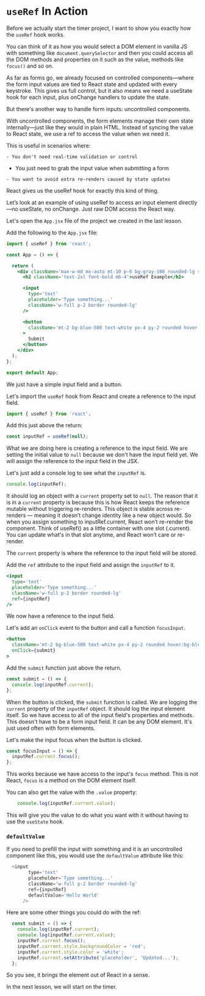 
# `useRef` In Action

Before we actually start the timer project, I want to show you exactly how the `useRef` hook works.

You can think of it as how you would select a DOM element in vanilla JS with something like `document.querySelector` and then you could access all the DOM methods and properties on it such as the value, methods like `focus()` and so on.

As far as forms go, we already focused on controlled components—where the form input values are tied to React state and updated with every keystroke. This gives us full control, but it also means we need a useState hook for each input, plus onChange handlers to update the state.

But there's another way to handle form inputs: uncontrolled components.

With uncontrolled components, the form elements manage their own state internally—just like they would in plain HTML. Instead of syncing the value to React state, we use a ref to access the value when we need it.

This is useful in scenarios where:

    - You don't need real-time validation or control

   - You just need to grab the input value when submitting a form

    - You want to avoid extra re-renders caused by state updates

React gives us the useRef hook for exactly this kind of thing.

Let’s look at an example of using useRef to access an input element directly—no useState, no onChange. Just raw DOM access the React way.

Let's open the `App.jsx` file of the project we created in the last lesson.

Add the following to the `App.jsx` file:

```jsx
import { useRef } from 'react';

const App = () => {

  return (
    <div className='max-w-md mx-auto mt-10 p-6 bg-gray-100 rounded-lg shadow-lg text-center'>
      <h2 className='text-2xl font-bold mb-4'>useRef Example</h2>

      <input
        type='text'
        placeholder='Type something...'
        className='w-full p-2 border rounded-lg'
      />

      <button
        className='mt-2 bg-blue-500 text-white px-4 py-2 rounded hover:bg-blue-600'
      >
        Submit
      </button>
    </div>
  );
};

export default App;

```

We just have a simple input field and a button. 

Let's import the `useRef` hook from React and create a reference to the input field.

```jsx
import { useRef } from 'react';
```

Add this just above the return:

```jsx
const inputRef = useRef(null);
```

What we are doing here is creating a reference to the input field. We are setting the initial value to `null` because we don't have the input field yet. We will assign the reference to the input field in the JSX.

Let's just add a console log to see what the `inputRef` is.

```jsx
console.log(inputRef);
```

It should log an object with a `current` property set to `null`. The reason that it is in a `current` property is because this is how React keeps the reference mutable without triggering re-renders. This object is stable across re-renders — meaning it doesn’t change identity like a new object would. So when you assign something to inputRef.current, React won’t re-render the component. Think of useRef() as a little container with one slot (.current). You can update what's in that slot anytime, and React won’t care or re-render.

The `current` property is where the reference to the input field will be stored.

Add the `ref` attribute to the input field and assign the `inputRef` to it.

```jsx
<input
  type='text'
  placeholder='Type something...'
  className='w-full p-2 border rounded-lg'
  ref={inputRef}
/>
```

We now have a reference to the input field.

Let's add an `onClick` event to the button and call a function `focusInput`.

```jsx
<button
  className='mt-2 bg-blue-500 text-white px-4 py-2 rounded hover:bg-blue-600'
  onClick={submit}
>
```

Add the `submit` function just above the return.

```jsx
const submit = () => {
  console.log(inputRef.current);
};
```

When the button is clicked, the `submit` function is called. We are logging the `current` property of the `inputRef` object. It should log the input element itself. So we have access to all of the input field's properties and methods. This doesn't have to be a form input field. It can be any DOM element. It's just used often with form elements.

Let's make the input focus when the button is clicked.

```jsx
const focusInput = () => {
  inputRef.current.focus();
};
```

This works because we have access to the input's `focus` method. This is not React, `focus` is a method on the DOM element itself.

You can also get the value with the `.value` property:

```js
    console.log(inputRef.current.value);
```

This will give you the value to do what you want with it without having to use the `useState` hook.

### `defaultValue`

If you need to prefill the input with something and it is an uncontrolled component like this, you would use the `defaultValue` attribute like this:

```js
  <input
        type='text'
        placeholder='Type something...'
        className='w-full p-2 border rounded-lg'
        ref={inputRef}
        defaultValue='Hello World'
      />
```

Here are some other things you could do with the ref:

```js
  const submit = () => {
    console.log(inputRef.current);
    console.log(inputRef.current.value);
    inputRef.current.focus();
    inputRef.current.style.backgroundColor = 'red';
    inputRef.current.style.color = 'white';
    inputRef.current.setAttribute('placeholder', 'Updated...');
  };
```

So you see, it brings the element out of React in a sense.

In the next lesson, we will start on the timer.